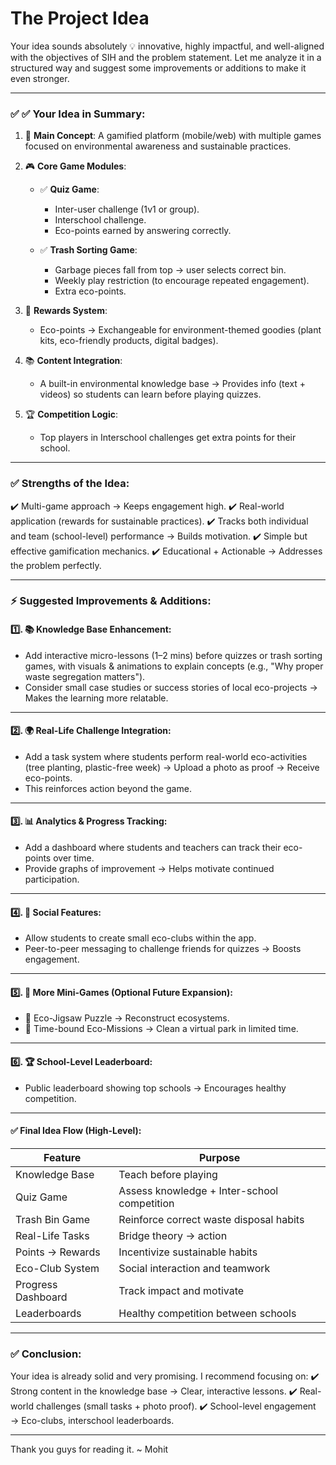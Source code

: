 # The Project Idea

Your idea sounds absolutely 💡 innovative, highly impactful, and well-aligned with the objectives of SIH and the problem statement. Let me analyze it in a structured way and suggest some improvements or additions to make it even stronger.

---

### ✅ ✅ Your Idea in Summary:

1. 🎯 **Main Concept**:
   A gamified platform (mobile/web) with multiple games focused on environmental awareness and sustainable practices.

2. 🎮 **Core Game Modules**:

   * ✅ **Quiz Game**:

     * Inter-user challenge (1v1 or group).
     * Interschool challenge.
     * Eco-points earned by answering correctly.
   * ✅ **Trash Sorting Game**:

     * Garbage pieces fall from top → user selects correct bin.
     * Weekly play restriction (to encourage repeated engagement).
     * Extra eco-points.

3. 🎁 **Rewards System**:

   * Eco-points → Exchangeable for environment-themed goodies (plant kits, eco-friendly products, digital badges).

4. 📚 **Content Integration**:

   * A built-in environmental knowledge base → Provides info (text + videos) so students can learn before playing quizzes.

5. 🏆 **Competition Logic**:

   * Top players in Interschool challenges get extra points for their school.

---

### ✅ Strengths of the Idea:

✔️ Multi-game approach → Keeps engagement high.
✔️ Real-world application (rewards for sustainable practices).
✔️ Tracks both individual and team (school-level) performance → Builds motivation.
✔️ Simple but effective gamification mechanics.
✔️ Educational + Actionable → Addresses the problem perfectly.

---

### ⚡ Suggested Improvements & Additions:

#### 1️⃣. 📚 Knowledge Base Enhancement:

* Add interactive micro-lessons (1–2 mins) before quizzes or trash sorting games, with visuals & animations to explain concepts (e.g., "Why proper waste segregation matters").
* Consider small case studies or success stories of local eco-projects → Makes the learning more relatable.

---

#### 2️⃣. 🌍 Real-Life Challenge Integration:

* Add a task system where students perform real-world eco-activities (tree planting, plastic-free week) → Upload a photo as proof → Receive eco-points.
* This reinforces action beyond the game.

---

#### 3️⃣. 📊 Analytics & Progress Tracking:

* Add a dashboard where students and teachers can track their eco-points over time.
* Provide graphs of improvement → Helps motivate continued participation.

---

#### 4️⃣. 🎯 Social Features:

* Allow students to create small eco-clubs within the app.
* Peer-to-peer messaging to challenge friends for quizzes → Boosts engagement.

---

#### 5️⃣. 🧱 More Mini-Games (Optional Future Expansion):

* 🌱 Eco-Jigsaw Puzzle → Reconstruct ecosystems.
* 🚀 Time-bound Eco-Missions → Clean a virtual park in limited time.

---

#### 6️⃣. 🏆 School-Level Leaderboard:

* Public leaderboard showing top schools → Encourages healthy competition.

---

#### ✅ Final Idea Flow (High-Level):

| Feature            | Purpose                                     |
| ------------------ | ------------------------------------------- |
| Knowledge Base     | Teach before playing                        |
| Quiz Game          | Assess knowledge + Inter-school competition |
| Trash Bin Game     | Reinforce correct waste disposal habits     |
| Real-Life Tasks    | Bridge theory → action                      |
| Points → Rewards   | Incentivize sustainable habits              |
| Eco-Club System    | Social interaction and teamwork             |
| Progress Dashboard | Track impact and motivate                   |
| Leaderboards       | Healthy competition between schools         |

---

### ✅ Conclusion:

Your idea is already solid and very promising.
I recommend focusing on:
✔️ Strong content in the knowledge base → Clear, interactive lessons.
✔️ Real-world challenges (small tasks + photo proof).
✔️ School-level engagement → Eco-clubs, interschool leaderboards.

---

Thank you guys for reading it.
~ Mohit
